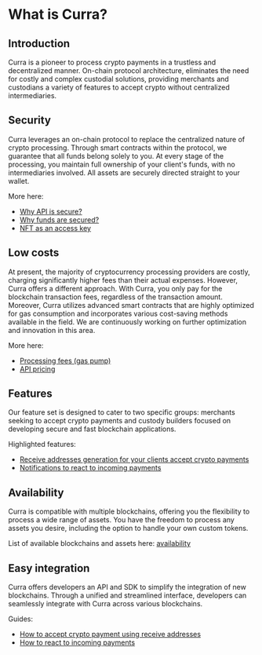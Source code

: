 # What is Curra?

## Introduction

Curra is a pioneer to process crypto payments in a trustless and decentralized manner. On-chain protocol architecture, eliminates the need for costly and complex custodial solutions, providing merchants and custodians a variety of features to accept crypto without centralized intermediaries.

## Security

Curra leverages an on-chain protocol to replace the centralized nature of crypto processing. Through smart contracts within the protocol, we guarantee that all funds belong solely to you. At every stage of the processing, you maintain full ownership of your client's funds, with no intermediaries involved. All assets are securely directed straight to your wallet.

More here:
- [Why API is secure?](/obsidian/security/api_authorization.md)
- [Why funds are secured?](/obsidian/security/protocol.md)
- [NFT as an access key](/obsidian/security/ownership_nft.md)

## Low costs

At present, the majority of cryptocurrency processing providers are costly, charging significantly higher fees than their actual expenses. However, Curra offers a different approach. With Curra, you only pay for the blockchain transaction fees, regardless of the transaction amount. Moreover, Curra utilizes advanced smart contracts that are highly optimized for gas consumption and incorporates various cost-saving methods available in the field. We are continuously working on further optimization and innovation in this area.

More here: 
- [Processing fees (gas pump)](/obsidian/costs/gas_pump.md)
- [API pricing](/obsidian/costs/api_pricing.md)

## Features

Our feature set is designed to cater to two specific groups: merchants seeking to accept crypto payments and custody builders focused on developing secure and fast blockchain applications.

Highlighted features:
- [Receive addresses generation for your clients accept crypto payments ](/obsidian/features/receive_addresses.md)
- [Notifications to react to incoming payments](/obsidian/features/transfer_notifications.md)


## Availability

Curra is compatible with multiple blockchains, offering you the flexibility to process a wide range of assets. You have the freedom to process any assets you desire, including the option to handle your own custom tokens.

List of available blockchains and assets here: [availability](availability.md)

## Easy integration

Curra offers developers an API and SDK to simplify the integration of new blockchains. Through a unified and streamlined interface, developers can seamlessly integrate with Curra across various blockchains.

Guides:
- [How to accept crypto payment using receive addresses](/obsidian/features/receive_addresses.md)
- [How to react to incoming payments](/obsidian/features/transfer_notifications.md)
